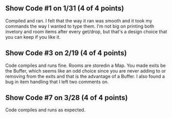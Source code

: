 ## Show Code #1 on 1/31 (4 of 4 points)

Compiled and ran. I felt that the way it ran was smooth and it took my commands the way I wanted to type them.
I'm not big on printing both invetory and room items after every get/drop, but that's a design choice that you
can keep if you like it.

## Show Code #3 on 2/19 (4 of 4 points)

Code compiles and runs fine. Rooms are storedin a Map. You made exits be the Buffer, which seems like an odd 
choice since you are never adding to or removing from the exits and that is the advantage of a Buffer. I also
found a bug in item handling that I left two comments on.

## Show Code #7 on 3/28 (4 of 4 points)

Code compiles and runs as expected.
